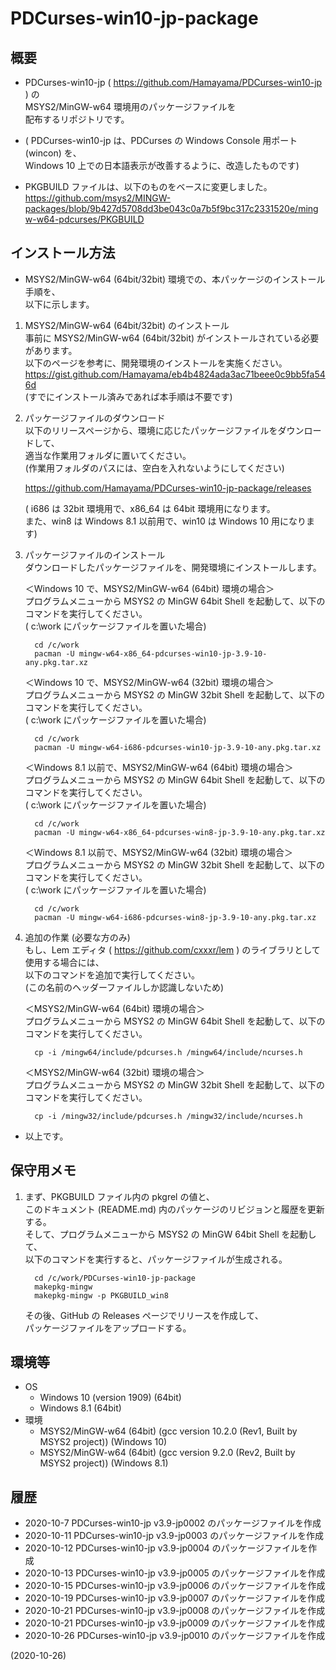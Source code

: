 # PDCurses-win10-jp-package


## 概要
- PDCurses-win10-jp ( https://github.com/Hamayama/PDCurses-win10-jp ) の  
  MSYS2/MinGW-w64 環境用のパッケージファイルを  
  配布するリポジトリです。

- ( PDCurses-win10-jp は、PDCurses の Windows Console 用ポート (wincon) を、  
  Windows 10 上での日本語表示が改善するように、改造したものです)

- PKGBUILD ファイルは、以下のものをベースに変更しました。  
  https://github.com/msys2/MINGW-packages/blob/9b427d5708dd3be043c0a7b5f9bc317c2331520e/mingw-w64-pdcurses/PKGBUILD


## インストール方法
- MSYS2/MinGW-w64 (64bit/32bit) 環境での、本パッケージのインストール手順を、  
  以下に示します。

1. MSYS2/MinGW-w64 (64bit/32bit) のインストール  
   事前に MSYS2/MinGW-w64 (64bit/32bit) がインストールされている必要があります。  
   以下のページを参考に、開発環境のインストールを実施ください。  
   https://gist.github.com/Hamayama/eb4b4824ada3ac71beee0c9bb5fa546d  
   (すでにインストール済みであれば本手順は不要です)

2. パッケージファイルのダウンロード  
   以下のリリースページから、環境に応じたパッケージファイルをダウンロードして、  
   適当な作業用フォルダに置いてください。  
   (作業用フォルダのパスには、空白を入れないようにしてください)  
   
   https://github.com/Hamayama/PDCurses-win10-jp-package/releases  
   
   ( i686 は 32bit 環境用で、x86_64 は 64bit 環境用になります。  
   また、win8 は Windows 8.1 以前用で、win10 は Windows 10 用になります)

3. パッケージファイルのインストール  
   ダウンロードしたパッケージファイルを、開発環境にインストールします。  
   
   ＜Windows 10 で、MSYS2/MinGW-w64 (64bit) 環境の場合＞  
   プログラムメニューから MSYS2 の MinGW 64bit Shell を起動して、以下のコマンドを実行してください。  
   ( c:\work にパッケージファイルを置いた場合)
   ```
     cd /c/work
     pacman -U mingw-w64-x86_64-pdcurses-win10-jp-3.9-10-any.pkg.tar.xz
   ```
   ＜Windows 10 で、MSYS2/MinGW-w64 (32bit) 環境の場合＞  
   プログラムメニューから MSYS2 の MinGW 32bit Shell を起動して、以下のコマンドを実行してください。  
   ( c:\work にパッケージファイルを置いた場合)
   ```
     cd /c/work
     pacman -U mingw-w64-i686-pdcurses-win10-jp-3.9-10-any.pkg.tar.xz
   ```
   ＜Windows 8.1 以前で、MSYS2/MinGW-w64 (64bit) 環境の場合＞  
   プログラムメニューから MSYS2 の MinGW 64bit Shell を起動して、以下のコマンドを実行してください。  
   ( c:\work にパッケージファイルを置いた場合)
   ```
     cd /c/work
     pacman -U mingw-w64-x86_64-pdcurses-win8-jp-3.9-10-any.pkg.tar.xz
   ```
   ＜Windows 8.1 以前で、MSYS2/MinGW-w64 (32bit) 環境の場合＞  
   プログラムメニューから MSYS2 の MinGW 32bit Shell を起動して、以下のコマンドを実行してください。  
   ( c:\work にパッケージファイルを置いた場合)
   ```
     cd /c/work
     pacman -U mingw-w64-i686-pdcurses-win8-jp-3.9-10-any.pkg.tar.xz
   ```

4. 追加の作業 (必要な方のみ)  
   もし、Lem エディタ ( https://github.com/cxxxr/lem ) のライブラリとして使用する場合には、  
   以下のコマンドを追加で実行してください。  
   (この名前のヘッダーファイルしか認識しないため)  
   
   ＜MSYS2/MinGW-w64 (64bit) 環境の場合＞  
   プログラムメニューから MSYS2 の MinGW 64bit Shell を起動して、以下のコマンドを実行してください。
   ```
     cp -i /mingw64/include/pdcurses.h /mingw64/include/ncurses.h
   ```
   ＜MSYS2/MinGW-w64 (32bit) 環境の場合＞  
   プログラムメニューから MSYS2 の MinGW 32bit Shell を起動して、以下のコマンドを実行してください。
   ```
     cp -i /mingw32/include/pdcurses.h /mingw32/include/ncurses.h
   ```

- 以上です。


## 保守用メモ
1. まず、PKGBUILD ファイル内の pkgrel の値と、  
   このドキュメント (README.md) 内のパッケージのリビジョンと履歴を更新する。  
   そして、プログラムメニューから MSYS2 の MinGW 64bit Shell を起動して、  
   以下のコマンドを実行すると、パッケージファイルが生成される。
   ```
     cd /c/work/PDCurses-win10-jp-package
     makepkg-mingw
     makepkg-mingw -p PKGBUILD_win8
   ```
   その後、GitHub の Releases ページでリリースを作成して、  
   パッケージファイルをアップロードする。


## 環境等
- OS
  - Windows 10 (version 1909) (64bit)
  - Windows 8.1 (64bit)
- 環境
  - MSYS2/MinGW-w64 (64bit) (gcc version 10.2.0 (Rev1, Built by MSYS2 project)) (Windows 10)
  - MSYS2/MinGW-w64 (64bit) (gcc version 9.2.0 (Rev2, Built by MSYS2 project)) (Windows 8.1)

## 履歴
- 2020-10-7  PDCurses-win10-jp v3.9-jp0002 のパッケージファイルを作成
- 2020-10-11 PDCurses-win10-jp v3.9-jp0003 のパッケージファイルを作成
- 2020-10-12 PDCurses-win10-jp v3.9-jp0004 のパッケージファイルを作成
- 2020-10-13 PDCurses-win10-jp v3.9-jp0005 のパッケージファイルを作成
- 2020-10-15 PDCurses-win10-jp v3.9-jp0006 のパッケージファイルを作成
- 2020-10-19 PDCurses-win10-jp v3.9-jp0007 のパッケージファイルを作成
- 2020-10-21 PDCurses-win10-jp v3.9-jp0008 のパッケージファイルを作成
- 2020-10-21 PDCurses-win10-jp v3.9-jp0009 のパッケージファイルを作成
- 2020-10-26 PDCurses-win10-jp v3.9-jp0010 のパッケージファイルを作成


(2020-10-26)

